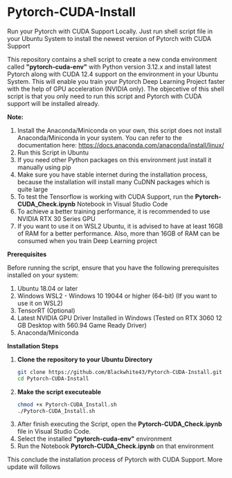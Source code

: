 # Pytorch-CUDA-Install
Run your Pytorch with CUDA Support Locally. Just run shell script file in your Ubuntu System to install the newest version of Pytorch with CUDA Support

This repository contains a shell script to create a new conda environment called **"pytorch-cuda-env"** with Python version 3.12.x and install latest Pytorch along with CUDA 12.4 support on the environment in your Ubuntu System. This will enable you train your Pytorch Deep Learning Project faster with the help of GPU acceleration (NVIDIA only). The objecetive of this shell script is that you only need to run this script and Pytorch with CUDA support will be installed already.

**Note:**

1. Install the Anaconda/Miniconda on your own, this script does not install Anaconda/Miniconda in your system. You can refer to the documentation here: https://docs.anaconda.com/anaconda/install/linux/
2. Run this Script in Ubuntu
3. If you need other Python packages on this environment just install it manually using pip
4. Make sure you have stable internet during the installation process, because the installation will install many CuDNN packages which is quite large
5. To test the Tensorflow is working with CUDA Support, run the **Pytorch-CUDA_Check.ipynb** Notebook in Visual Studio Code
6. To achieve a better training performance, it is recommended to use NVIDIA RTX 30 Series GPU
7. If you want to use it on WSL2 Ubuntu, it is advised to have at least 16GB of RAM for a better performance. Also, more than 16GB of RAM can be consumed when you train Deep Learning project

**Prerequisites**

Before running the script, ensure that you have the following prerequisites installed on your system:

1. Ubuntu 18.04 or later
2. Windows WSL2 - Windows 10 19044 or higher (64-bit) (If you want to use it on WSL2)
3. TensorRT (Optional)
4. Latest NVIDIA GPU Driver Installed in Windows (Tested on RTX 3060 12 GB Desktop with 560.94 Game Ready Driver)
5. Anaconda/Miniconda

**Installation Steps**

1. **Clone the repository to your Ubuntu Directory**
   ```sh
   git clone https://github.com/Blackwhite43/Pytorch-CUDA-Install.git
   cd Pytorch-CUDA-Install
   ```
2. **Make the script executeable**
   ```sh
   chmod +x Pytorch-CUDA_Install.sh
   ./Pytorch-CUDA_Install.sh
   ```
3. After finish executing the Script, open the **Pytorch-CUDA_Check.ipynb** file in Visual Studio Code.
4. Select the installed **"pytorch-cuda-env"** environment
5. Run the Notebook **Pytorch-CUDA_Check.ipynb** on that environment

This conclude the installation process of Pytorch with CUDA Support.
More update will follows

